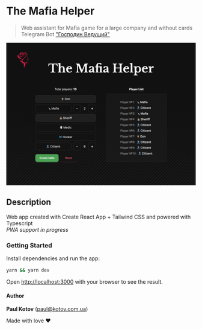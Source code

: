 # The Mafia Helper

> Web assistant for Mafia game for a large company and without cards  
> Telegram Bot ["Господин Ведущий"](https://t.me/TheMafiaHelperBot)

![mafia-helper.vercel.app](https://raw.githubusercontent.com/apostlekotov/kotovts/main/public/img/projects/the-mafia-helper.png)

## Description

Web app created with Create React App + Tailwind CSS and powered with Typescript  
_PWA support in progress_

### Getting Started

Install dependencies and run the app:

```bash
yarn && yarn dev
```

Open [http://localhost:3000](http://localhost:3000) with your browser to see the result.

#### Author

**Paul Kotov** (paul@kotov.com.ua)

Made with love ❤️

